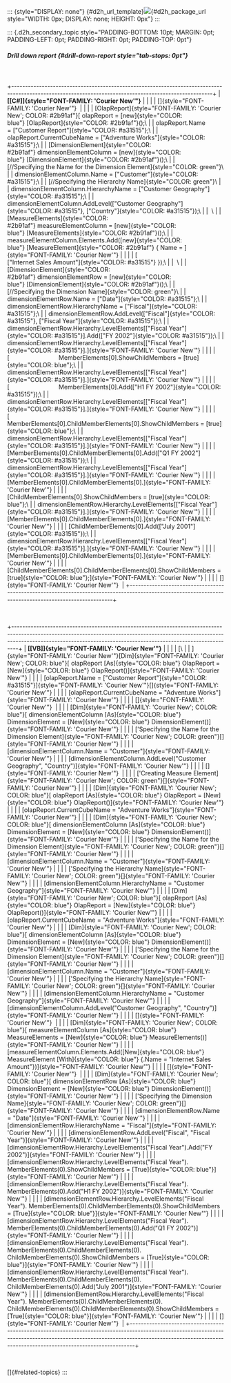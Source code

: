 ::: {style="DISPLAY: none"}
[](ms-xhelp:///?Id=d2h_url_template){#d2h_url_template}![](!package_url!){#d2h_package_url style="WIDTH: 0px; DISPLAY: none; HEIGHT: 0px"}
:::

::: {.d2h_secondary_topic style="PADDING-BOTTOM: 10pt; MARGIN: 0pt; PADDING-LEFT: 0pt; PADDING-RIGHT: 0pt; PADDING-TOP: 0pt"}
##### Drill down report {#drill-down-report style="tab-stops: 0pt"}

 

+------------------------------------------------------------------------------------------------------------------------------------------------------+
| **[\[C#\]]{style="FONT-FAMILY: 'Courier New'"}**                                                                                                     |
|                                                                                                                                                      |
| []{style="FONT-FAMILY: 'Courier New'"}                                                                                                               |
|                                                                                                                                                      |
| [OlapReport]{style="FONT-FAMILY: 'Courier New'; COLOR: #2b91af"}[ olapReport = [new]{style="COLOR: blue"} [OlapReport]{style="COLOR: #2b91af"}();\   |
| olapReport.Name = [\"Customer Report\"]{style="COLOR: #a31515"};\                                                                                    |
| olapReport.CurrentCubeName = [\"Adventure Works\"]{style="COLOR: #a31515"};\                                                                         |
| [DimensionElement]{style="COLOR: #2b91af"} dimensionElementColumn = [new]{style="COLOR: blue"} [DimensionElement]{style="COLOR: #2b91af"}();\        |
| [//Specifying the Name for the Dimension Element]{style="COLOR: green"}\                                                                             |
| dimensionElementColumn.Name = [\"Customer\"]{style="COLOR: #a31515"};\                                                                               |
| [//Specifying the Hierarchy Name]{style="COLOR: green"}\                                                                                             |
| dimensionElementColumn.HierarchyName = [\"Customer Geography\"]{style="COLOR: #a31515"};\                                                            |
| dimensionElementColumn.AddLevel([\"Customer Geography\"]{style="COLOR: #a31515"}, [\"Country\"]{style="COLOR: #a31515"});\                           |
|  \                                                                                                                                                   |
| [MeasureElements]{style="COLOR: #2b91af"} measureElementColumn = [new]{style="COLOR: blue"} [MeasureElements]{style="COLOR: #2b91af"}();\            |
| measureElementColumn.Elements.Add([new]{style="COLOR: blue"} [MeasureElement]{style="COLOR: #2b91af"} { Name = ]{style="FONT-FAMILY: 'Courier New'"} |
|                                                                                                                                                      |
| [                                 [\"Internet Sales Amount\"]{style="COLOR: #a31515"} });\                                                           |
|  \                                                                                                                                                   |
| [DimensionElement]{style="COLOR: #2b91af"} dimensionElementRow = [new]{style="COLOR: blue"} [DimensionElement]{style="COLOR: #2b91af"}();\           |
| [//Specifying the Dimension Name]{style="COLOR: green"}\                                                                                             |
| dimensionElementRow.Name = [\"Date\"]{style="COLOR: #a31515"};\                                                                                      |
| dimensionElementRow.HierarchyName = [\"Fiscal\"]{style="COLOR: #a31515"};\                                                                           |
| dimensionElementRow.AddLevel([\"Fiscal\"]{style="COLOR: #a31515"}, [\"Fiscal Year\"]{style="COLOR: #a31515"});\                                      |
| dimensionElementRow.Hierarchy.LevelElements\[[\"Fiscal Year\"]{style="COLOR: #a31515"}\].Add([\"FY 2002\"]{style="COLOR: #a31515"});\                |
| dimensionElementRow.Hierarchy.LevelElements\[[\"Fiscal Year\"]{style="COLOR: #a31515"}\].]{style="FONT-FAMILY: 'Courier New'"}                       |
|                                                                                                                                                      |
| [                             MemberElements\[0\].ShowChildMembers = [true]{style="COLOR: blue"};\                                                   |
| dimensionElementRow.Hierarchy.LevelElements\[[\"Fiscal Year\"]{style="COLOR: #a31515"}\].]{style="FONT-FAMILY: 'Courier New'"}                       |
|                                                                                                                                                      |
| [                             MemberElements\[0\].Add([\"H1 FY 2002\"]{style="COLOR: #a31515"});\                                                    |
| dimensionElementRow.Hierarchy.LevelElements\[[\"Fiscal Year\"]{style="COLOR: #a31515"}\].]{style="FONT-FAMILY: 'Courier New'"}                       |
|                                                                                                                                                      |
| [      MemberElements\[0\].ChildMemberElements\[0\].ShowChildMembers = [true]{style="COLOR: blue"};\                                                 |
| dimensionElementRow.Hierarchy.LevelElements\[[\"Fiscal Year\"]{style="COLOR: #a31515"}\].]{style="FONT-FAMILY: 'Courier New'"}                       |
|                                                                                                                                                      |
| [MemberElements\[0\].ChildMemberElements\[0\].Add([\"Q1 FY 2002\"]{style="COLOR: #a31515"});\                                                        |
| dimensionElementRow.Hierarchy.LevelElements\[[\"Fiscal Year\"]{style="COLOR: #a31515"}\].]{style="FONT-FAMILY: 'Courier New'"}                       |
|                                                                                                                                                      |
| [MemberElements\[0\].ChildMemberElements\[0\].]{style="FONT-FAMILY: 'Courier New'"}                                                                  |
|                                                                                                                                                      |
| [ChildMemberElements\[0\].ShowChildMembers = [true]{style="COLOR: blue"};\                                                                           |
| dimensionElementRow.Hierarchy.LevelElements\[[\"Fiscal Year\"]{style="COLOR: #a31515"}\].]{style="FONT-FAMILY: 'Courier New'"}                       |
|                                                                                                                                                      |
| [MemberElements\[0\].ChildMemberElements\[0\].]{style="FONT-FAMILY: 'Courier New'"}                                                                  |
|                                                                                                                                                      |
| [ChildMemberElements\[0\].Add([\"July 2001\"]{style="COLOR: #a31515"});\                                                                             |
| dimensionElementRow.Hierarchy.LevelElements\[[\"Fiscal Year\"]{style="COLOR: #a31515"}\].]{style="FONT-FAMILY: 'Courier New'"}                       |
|                                                                                                                                                      |
| [MemberElements\[0\].ChildMemberElements\[0\].]{style="FONT-FAMILY: 'Courier New'"}                                                                  |
|                                                                                                                                                      |
| [ChildMemberElements\[0\].ChildMemberElements\[0\].ShowChildMembers = [true]{style="COLOR: blue"};]{style="FONT-FAMILY: 'Courier New'"}              |
|                                                                                                                                                      |
| []{style="FONT-FAMILY: 'Courier New'"}                                                                                                               |
+------------------------------------------------------------------------------------------------------------------------------------------------------+

 

+--------------------------------------------------------------------------------------------------------------------------------------------------------------------------------------------------------------------------------------------+
| **[\[VB\]]{style="FONT-FAMILY: 'Courier New'"}**                                                                                                                                                                                           |
|                                                                                                                                                                                                                                            |
| [\                                                                                                                                                                                                                                         |
| ]{style="FONT-FAMILY: 'Courier New'"}[Dim]{style="FONT-FAMILY: 'Courier New'; COLOR: blue"}[ olapReport [As]{style="COLOR: blue"} OlapReport = [New]{style="COLOR: blue"} OlapReport()]{style="FONT-FAMILY: 'Courier New'"}                |
|                                                                                                                                                                                                                                            |
| [olapReport.Name = [\"Customer Report\"]{style="COLOR: #a31515"}]{style="FONT-FAMILY: 'Courier New'"}[]{style="FONT-FAMILY: 'Courier New'"}                                                                                                |
|                                                                                                                                                                                                                                            |
| [olapReport.CurrentCubeName = \"Adventure Works\"]{style="FONT-FAMILY: 'Courier New'"}                                                                                                                                                     |
|                                                                                                                                                                                                                                            |
| []{style="FONT-FAMILY: 'Courier New'"}                                                                                                                                                                                                     |
|                                                                                                                                                                                                                                            |
| [Dim]{style="FONT-FAMILY: 'Courier New'; COLOR: blue"}[ dimensionElementColumn [As]{style="COLOR: blue"} DimensionElement = [New]{style="COLOR: blue"} DimensionElement()]{style="FONT-FAMILY: 'Courier New'"}                             |
|                                                                                                                                                                                                                                            |
| [\'Specifying the Name for the Dimension Element]{style="FONT-FAMILY: 'Courier New'; COLOR: green"}[]{style="FONT-FAMILY: 'Courier New'"}                                                                                                  |
|                                                                                                                                                                                                                                            |
| [dimensionElementColumn.Name = \"Customer\"]{style="FONT-FAMILY: 'Courier New'"}                                                                                                                                                           |
|                                                                                                                                                                                                                                            |
| [dimensionElementColumn.AddLevel(\"Customer Geography\", \"Country\")]{style="FONT-FAMILY: 'Courier New'"}                                                                                                                                 |
|                                                                                                                                                                                                                                            |
| []{style="FONT-FAMILY: 'Courier New'"}                                                                                                                                                                                                     |
|                                                                                                                                                                                                                                            |
| [\'Creating Measure Element]{style="FONT-FAMILY: 'Courier New'; COLOR: green"}[]{style="FONT-FAMILY: 'Courier New'"}                                                                                                                       |
|                                                                                                                                                                                                                                            |
| [Dim]{style="FONT-FAMILY: 'Courier New'; COLOR: blue"}[ olapReport [As]{style="COLOR: blue"} OlapReport = [New]{style="COLOR: blue"} OlapReport()]{style="FONT-FAMILY: 'Courier New'"}                                                     |
|                                                                                                                                                                                                                                            |
| [olapReport.CurrentCubeName = \"Adventure Works\"]{style="FONT-FAMILY: 'Courier New'"}                                                                                                                                                     |
|                                                                                                                                                                                                                                            |
| [Dim]{style="FONT-FAMILY: 'Courier New'; COLOR: blue"}[ dimensionElementColumn [As]{style="COLOR: blue"} DimensionElement = [New]{style="COLOR: blue"} DimensionElement()]{style="FONT-FAMILY: 'Courier New'"}                             |
|                                                                                                                                                                                                                                            |
| [\'Specifying the Name for the Dimension Element]{style="FONT-FAMILY: 'Courier New'; COLOR: green"}[]{style="FONT-FAMILY: 'Courier New'"}                                                                                                  |
|                                                                                                                                                                                                                                            |
| [dimensionElementColumn.Name = \"Customer\"]{style="FONT-FAMILY: 'Courier New'"}                                                                                                                                                           |
|                                                                                                                                                                                                                                            |
| [\'Specifying the Hierarchy Name]{style="FONT-FAMILY: 'Courier New'; COLOR: green"}[]{style="FONT-FAMILY: 'Courier New'"}                                                                                                                  |
|                                                                                                                                                                                                                                            |
| [dimensionElementColumn.HierarchyName = \"Customer Geography\"]{style="FONT-FAMILY: 'Courier New'"}                                                                                                                                        |
|                                                                                                                                                                                                                                            |
| [Dim]{style="FONT-FAMILY: 'Courier New'; COLOR: blue"}[ olapReport [As]{style="COLOR: blue"} OlapReport = [New]{style="COLOR: blue"} OlapReport()]{style="FONT-FAMILY: 'Courier New'"}                                                     |
|                                                                                                                                                                                                                                            |
| [olapReport.CurrentCubeName = \"Adventure Works\"]{style="FONT-FAMILY: 'Courier New'"}                                                                                                                                                     |
|                                                                                                                                                                                                                                            |
| [Dim]{style="FONT-FAMILY: 'Courier New'; COLOR: blue"}[ dimensionElementColumn [As]{style="COLOR: blue"} DimensionElement = [New]{style="COLOR: blue"} DimensionElement()]{style="FONT-FAMILY: 'Courier New'"}                             |
|                                                                                                                                                                                                                                            |
| [\'Specifying the Name for the Dimension Element]{style="FONT-FAMILY: 'Courier New'; COLOR: green"}[]{style="FONT-FAMILY: 'Courier New'"}                                                                                                  |
|                                                                                                                                                                                                                                            |
| [dimensionElementColumn.Name = \"Customer\"]{style="FONT-FAMILY: 'Courier New'"}                                                                                                                                                           |
|                                                                                                                                                                                                                                            |
| [\'Specifying the Hierarchy Name]{style="FONT-FAMILY: 'Courier New'; COLOR: green"}[]{style="FONT-FAMILY: 'Courier New'"}                                                                                                                  |
|                                                                                                                                                                                                                                            |
| [dimensionElementColumn.HierarchyName = \"Customer Geography\"]{style="FONT-FAMILY: 'Courier New'"}                                                                                                                                        |
|                                                                                                                                                                                                                                            |
| [dimensionElementColumn.AddLevel(\"Customer Geography\", \"Country\")]{style="FONT-FAMILY: 'Courier New'"}                                                                                                                                 |
|                                                                                                                                                                                                                                            |
| []{style="FONT-FAMILY: 'Courier New'"}                                                                                                                                                                                                     |
|                                                                                                                                                                                                                                            |
| [Dim]{style="FONT-FAMILY: 'Courier New'; COLOR: blue"}[ measureElementColumn [As]{style="COLOR: blue"} MeasureElements = [New]{style="COLOR: blue"} MeasureElements()]{style="FONT-FAMILY: 'Courier New'"}                                 |
|                                                                                                                                                                                                                                            |
| [measureElementColumn.Elements.Add([New]{style="COLOR: blue"} MeasureElement [With]{style="COLOR: blue"} {.Name = \"Internet Sales Amount\"})]{style="FONT-FAMILY: 'Courier New'"}                                                         |
|                                                                                                                                                                                                                                            |
| []{style="FONT-FAMILY: 'Courier New'"}                                                                                                                                                                                                     |
|                                                                                                                                                                                                                                            |
| [Dim]{style="FONT-FAMILY: 'Courier New'; COLOR: blue"}[ dimensionElementRow [As]{style="COLOR: blue"} DimensionElement = [New]{style="COLOR: blue"} DimensionElement()]{style="FONT-FAMILY: 'Courier New'"}                                |
|                                                                                                                                                                                                                                            |
| [\'Specifying the Dimension Name]{style="FONT-FAMILY: 'Courier New'; COLOR: green"}[]{style="FONT-FAMILY: 'Courier New'"}                                                                                                                  |
|                                                                                                                                                                                                                                            |
| [dimensionElementRow.Name = \"Date\"]{style="FONT-FAMILY: 'Courier New'"}                                                                                                                                                                  |
|                                                                                                                                                                                                                                            |
| [dimensionElementRow.HierarchyName = \"Fiscal\"]{style="FONT-FAMILY: 'Courier New'"}                                                                                                                                                       |
|                                                                                                                                                                                                                                            |
| [dimensionElementRow.AddLevel(\"Fiscal\", \"Fiscal Year\")]{style="FONT-FAMILY: 'Courier New'"}                                                                                                                                            |
|                                                                                                                                                                                                                                            |
| [dimensionElementRow.Hierarchy.LevelElements(\"Fiscal Year\").Add(\"FY 2002\")]{style="FONT-FAMILY: 'Courier New'"}                                                                                                                        |
|                                                                                                                                                                                                                                            |
| [dimensionElementRow.Hierarchy.LevelElements(\"Fiscal Year\"). MemberElements(0).ShowChildMembers = [True]{style="COLOR: blue"}]{style="FONT-FAMILY: 'Courier New'"}                                                                       |
|                                                                                                                                                                                                                                            |
| [dimensionElementRow.Hierarchy.LevelElements(\"Fiscal Year\"). MemberElements(0).Add(\"H1 FY 2002\")]{style="FONT-FAMILY: 'Courier New'"}                                                                                                  |
|                                                                                                                                                                                                                                            |
| [dimensionElementRow.Hierarchy.LevelElements(\"Fiscal Year\"). MemberElements(0).ChildMemberElements(0).ShowChildMembers = [True]{style="COLOR: blue"}]{style="FONT-FAMILY: 'Courier New'"}                                                |
|                                                                                                                                                                                                                                            |
| [dimensionElementRow.Hierarchy.LevelElements(\"Fiscal Year\"). MemberElements(0).ChildMemberElements(0).Add(\"Q1 FY 2002\")]{style="FONT-FAMILY: 'Courier New'"}                                                                           |
|                                                                                                                                                                                                                                            |
| [dimensionElementRow.Hierarchy.LevelElements(\"Fiscal Year\"). MemberElements(0).ChildMemberElements(0). ChildMemberElements(0).ShowChildMembers = [True]{style="COLOR: blue"}]{style="FONT-FAMILY: 'Courier New'"}                        |
|                                                                                                                                                                                                                                            |
| [dimensionElementRow.Hierarchy.LevelElements(\"Fiscal Year\"). MemberElements(0).ChildMemberElements(0). ChildMemberElements(0).Add(\"July 2001\")]{style="FONT-FAMILY: 'Courier New'"}                                                    |
|                                                                                                                                                                                                                                            |
| [dimensionElementRow.Hierarchy.LevelElements(\"Fiscal Year\"). MemberElements(0).ChildMemberElements(0). ChildMemberElements(0).ChildMemberElements(0).ShowChildMembers = [True]{style="COLOR: blue"}]{style="FONT-FAMILY: 'Courier New'"} |
|                                                                                                                                                                                                                                            |
| []{style="FONT-FAMILY: 'Courier New'"}                                                                                                                                                                                                     |
+--------------------------------------------------------------------------------------------------------------------------------------------------------------------------------------------------------------------------------------------+

 

[]{#related-topics}
:::
